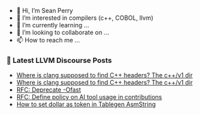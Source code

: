 - 👋 Hi, I’m Sean Perry
- 👀 I’m interested in compilers (c++, COBOL, llvm)
- 🌱 I’m currently learning ...
- 💞️ I’m looking to collaborate on ...
- 📫 How to reach me ...

<!---
s66perry/s66perry is a ✨ special ✨ repository because its `README.md` (this file) appears on your GitHub profile.
You can click the Preview link to take a look at your changes.
--->
### 📕 Latest LLVM Discourse Posts

<!-- DISCOURSE-LLVM:START -->
- [Where is clang supposed to find C++ headers? The c++/v1 dir](https://discourse.llvm.org/t/where-is-clang-supposed-to-find-c-headers-the-c-v1-dir/78792#post_2)
- [Where is clang supposed to find C++ headers? The c++/v1 dir](https://discourse.llvm.org/t/where-is-clang-supposed-to-find-c-headers-the-c-v1-dir/78792#post_1)
- [RFC: Deprecate -Ofast](https://discourse.llvm.org/t/rfc-deprecate-ofast/78687?page=3#post_56)
- [RFC: Define policy on AI tool usage in contributions](https://discourse.llvm.org/t/rfc-define-policy-on-ai-tool-usage-in-contributions/78758#post_4)
- [How to set dollar as token in Tablegen AsmString](https://discourse.llvm.org/t/how-to-set-dollar-as-token-in-tablegen-asmstring/78790#post_2)
<!-- DISCOURSE-LLVM:END -->
